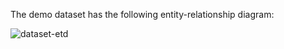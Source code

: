 The demo dataset has the following entity-relationship diagram:

![dataset-etd](/seed-data-schema.png)